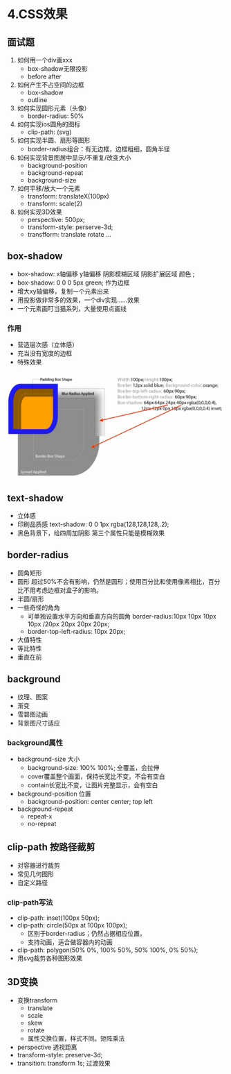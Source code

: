 # 4.CSS效果

## 面试题

1. 如何用一个div画xxx
   * box-shadow无限投影
   * before after
2. 如何产生不占空间的边框
   * box-shadow
   * outline
3. 如何实现圆形元素（头像）
   * border-radius: 50%
4. 如何实现ios圆角的图标
   * clip-path: \(svg\)
5. 如何实现半圆、扇形等图形
   * border-radius组合：有无边框，边框粗细，圆角半径
6. 如何实现背景图居中显示/不重复/改变大小
   * background-position
   * background-repeat
   * background-size
7. 如何平移/放大一个元素
   * transform: translateX\(100px\)
   * transform: scale\(2\)
8. 如何实现3D效果
   * perspective: 500px;
   * transform-style: perserve-3d;
   * transfform: translate rotate ...

## box-shadow

* box-shadow: x轴偏移 y轴偏移 阴影模糊区域 阴影扩展区域 颜色 ;
* box-shadow: 0 0 0 5px green; 作为边框
* 增大xy轴偏移，复制一个元素出来
* 用投影做非常多的效果，一个div实现……效果
* 一个元素画叮当猫系列，大量使用点画线

### 作用

* 营造层次感（立体感）
* 充当没有宽度的边框
* 特殊效果

![](../.gitbook/assets/360截图1738040774124101.png)

## text-shadow

* 立体感
* 印刷品质感 text-shadow: 0 0 1px rgba\(128,128,128,.2\);
* 黑色背景下，给四周加阴影 第三个属性只能是模糊效果

## border-radius

* 圆角矩形
* 圆形 超过50%不会有影响，仍然是圆形；使用百分比和使用像素相比，百分比不用考虑边框对盒子的影响。
* 半圆/扇形
* 一些奇怪的角角
  * 可单独设置水平方向和垂直方向的圆角 border-radius:10px 10px 10px 10px /20px 20px 20px 20px;
  * border-top-left-radius: 10px 20px;
* 大值特性
* 等比特性
* 垂直在前

## background

* 纹理、图案
* 渐变
* 雪碧图动画
* 背景图尺寸适应

### background属性

* background-size 大小
  * background-size: 100% 100%; 全覆盖，会拉伸
  * cover覆盖整个画面，保持长宽比不变，不会有空白
  * contain长宽比不变，让图片完整显示，会有空白
* background-position 位置
  * background-position: center center; top left
* background-repeat
  * repeat-x
  * no-repeat

## clip-path 按路径裁剪

* 对容器进行裁剪
* 常见几何图形
* 自定义路径

### clip-path写法

* clip-path: inset\(100px 50px\);
* clip-path: circle\(50px at 100px 100px\);
  * 区别于border-radius；仍然占据相应位置。
  * 支持动画，适合做容器内的动画
* clip-path: polygon\(50% 0%, 100% 50%, 50% 100%, 0% 50%\);
* 用svg裁剪各种图形效果

## 3D变换

* 变换transform
  * translate
  * scale
  * skew
  * rotate
  * 属性交换位置，样式不同。矩阵乘法
* perspective 透视距离
* transform-style: preserve-3d;
* transition: transform 1s; 过渡效果

